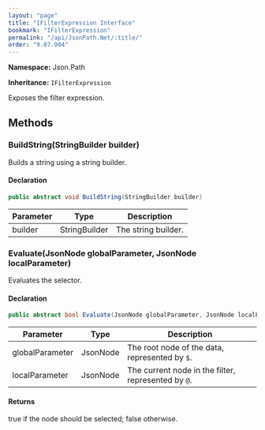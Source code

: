 ```yaml
---
layout: "page"
title: "IFilterExpression Interface"
bookmark: "IFilterExpression"
permalink: "/api/JsonPath.Net/:title/"
order: "9.07.004"
---
```

**Namespace:** Json.Path

**Inheritance:**
`IFilterExpression`

Exposes the filter expression.

## Methods

### BuildString(StringBuilder builder)

Builds a string using a string builder.

#### Declaration

```c#
public abstract void BuildString(StringBuilder builder)
```

| Parameter | Type | Description |
|---|---|---|
| builder | StringBuilder | The string builder. |


### Evaluate(JsonNode globalParameter, JsonNode localParameter)

Evaluates the selector.

#### Declaration

```c#
public abstract bool Evaluate(JsonNode globalParameter, JsonNode localParameter)
```

| Parameter | Type | Description |
|---|---|---|
| globalParameter | JsonNode | The root node of the data, represented by `$`. |
| localParameter | JsonNode | The current node in the filter, represented by `@`. |


#### Returns

true if the node should be selected; false otherwise.

